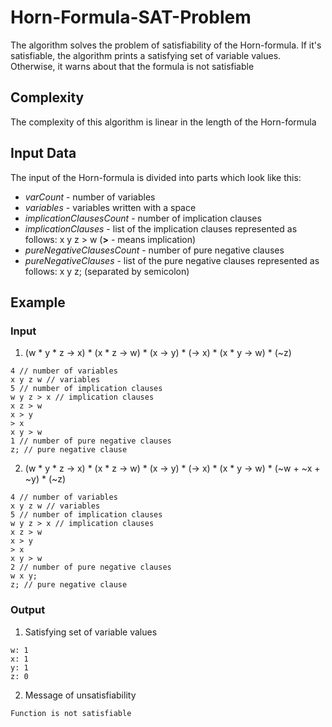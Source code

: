 # Horn-Formula-SAT-Problem
The algorithm solves the problem of satisfiability of the Horn-formula. If it's satisfiable, the algorithm prints a satisfying set of variable values.
Otherwise, it warns about that the formula is not satisfiable

## Complexity
The complexity of this algorithm is linear in the length of the Horn-formula

## Input Data
The input of the Horn-formula is divided into parts which look like this:
* *varCount* - number of variables
* *variables* - variables written with a space
* *implicationClausesCount* - number of implication clauses
* *implicationClauses* - list of the implication clauses represented as follows: x y z > w (**>** - means implication)
* *pureNegativeClausesCount* - number of pure negative clauses
* *pureNegativeClauses* - list of the pure negative clauses represented as follows: x y z; (separated by semicolon)

## Example
### Input
1. (w * y * z -> x) * (x * z -> w) * (x -> y) * (-> x) * (x * y -> w) * (~z)
```
4 // number of variables
x y z w // variables
5 // number of implication clauses
w y z > x // implication clauses
x z > w
x > y
> x
x y > w
1 // number of pure negative clauses
z; // pure negative clause

```

2. (w * y * z -> x) * (x * z -> w) * (x -> y) * (-> x) * (x * y -> w) * (~w + ~x + ~y) * (~z)
```
4 // number of variables
x y z w // variables
5 // number of implication clauses
w y z > x // implication clauses
x z > w
x > y
> x
x y > w
2 // number of pure negative clauses
w x y;
z; // pure negative clause
```
### Output
1. Satisfying set of variable values
```
w: 1
x: 1
y: 1
z: 0
```
2. Message of unsatisfiability
```
Function is not satisfiable
```
